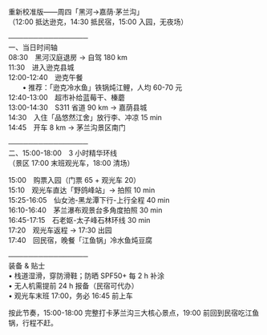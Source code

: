 重新校准版——周四「黑河→嘉荫·茅兰沟」  
（12:00 抵达逊克，14:30 抵民宿，15:00 入园，无夜场）

────────────────  
一、当日时间轴  
08:30　黑河汉庭退房 → 自驾 180 km  
11:30　进入逊克县城  
12:00-12:40　逊克午餐  
　　• 推荐：「逊克冷水鱼」铁锅炖江鲤，人均 60-70 元  
12:40-13:00　超市补给蓝莓干、榛蘑  
13:00-14:30　S311 省道 90 km → 嘉荫县城  
14:30　入住「品悠然江舍」放行李、冲凉 15 min  
14:45　开车 8 km → 茅兰沟景区南门

────────────────  
二、15:00-18:00　3 小时精华环线  
（景区 17:00 末班观光车，18:00 清场）

15:00　购票入园（门票 65 + 观光车 20）  
15:10　观光车直达「野鸽峰站」→ 拍照 10 min  
15:25-16:05　仙女池-黑龙潭下行-上行全程 40 min  
16:10-16:40　茅兰瀑布观景台多角度拍照 30 min  
16:45-17:15　石老妪-太子峰石林环线 30 min  
17:20　观光车返程 → 17:30 出园  
17:40　回民宿，晚餐「江鱼锅」冷水鱼炖豆腐

────────────────  
装备 & 贴士  
• 栈道湿滑，穿防滑鞋；防晒 SPF50+ 每 2 h 补涂  
• 无人机需提前 24 h 报备（民宿可代办）  
• 观光车末班 17:00，务必 16:45 前上车  

按此节奏，15:00-18:00 完整打卡茅兰沟三大核心景点，19:00 前回到民宿吃江鱼锅，行程不赶。